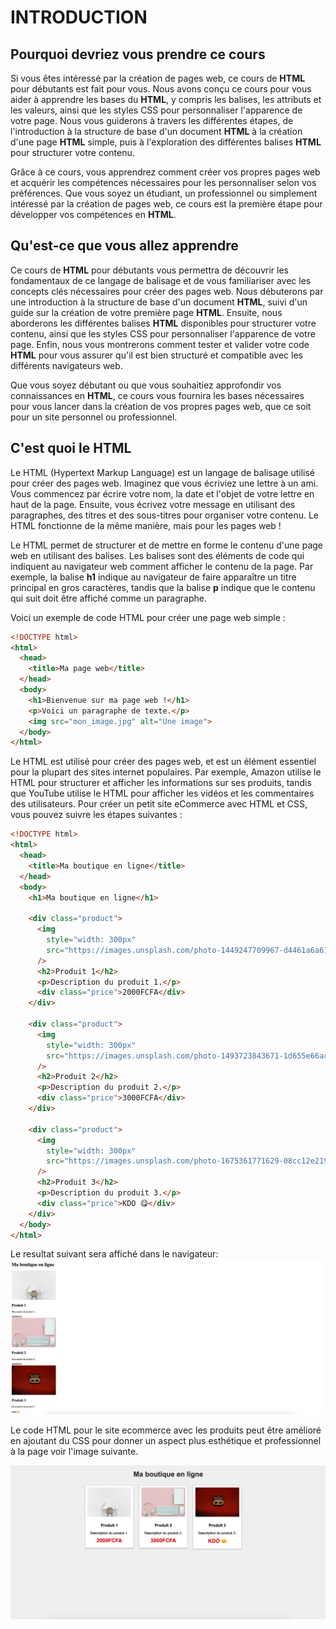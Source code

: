 # INTRODUCTION

## Pourquoi devriez vous prendre ce cours

Si vous êtes intéressé par la création de pages web, ce cours de **HTML** pour débutants est fait pour vous. Nous avons conçu ce cours pour vous aider à apprendre les bases du **HTML**, y compris les balises, les attributs et les valeurs, ainsi que les styles CSS pour personnaliser l'apparence de votre page. Nous vous guiderons à travers les différentes étapes, de l'introduction à la structure de base d'un document **HTML** à la création d'une page **HTML** simple, puis à l'exploration des différentes balises **HTML** pour structurer votre contenu.

Grâce à ce cours, vous apprendrez comment créer vos propres pages web et acquérir les compétences nécessaires pour les personnaliser selon vos préférences. Que vous soyez un étudiant, un professionnel ou simplement intéressé par la création de pages web, ce cours est la première étape pour développer vos compétences en **HTML**.

## Qu'est-ce que vous allez apprendre

Ce cours de **HTML** pour débutants vous permettra de découvrir les fondamentaux de ce langage de balisage et de vous familiariser avec les concepts clés nécessaires pour créer des pages web. Nous débuterons par une introduction à la structure de base d'un document **HTML**, suivi d'un guide sur la création de votre première page **HTML**. Ensuite, nous aborderons les différentes balises **HTML** disponibles pour structurer votre contenu, ainsi que les styles CSS pour personnaliser l'apparence de votre page. Enfin, nous vous montrerons comment tester et valider votre code **HTML** pour vous assurer qu'il est bien structuré et compatible avec les différents navigateurs web.

Que vous soyez débutant ou que vous souhaitiez approfondir vos connaissances en **HTML**, ce cours vous fournira les bases nécessaires pour vous lancer dans la création de vos propres pages web, que ce soit pour un site personnel ou professionnel.

## C'est quoi le HTML

Le HTML (Hypertext Markup Language) est un langage de balisage utilisé pour créer des pages web. Imaginez que vous écriviez une lettre à un ami. Vous commencez par écrire votre nom, la date et l'objet de votre lettre en haut de la page. Ensuite, vous écrivez votre message en utilisant des paragraphes, des titres et des sous-titres pour organiser votre contenu. Le HTML fonctionne de la même manière, mais pour les pages web !

Le HTML permet de structurer et de mettre en forme le contenu d'une page web en utilisant des balises. Les balises sont des éléments de code qui indiquent au navigateur web comment afficher le contenu de la page. Par exemple, la balise **h1** indique au navigateur de faire apparaître un titre principal en gros caractères, tandis que la balise **p** indique que le contenu qui suit doit être affiché comme un paragraphe.

Voici un exemple de code HTML pour créer une page web simple :

```HTML
<!DOCTYPE html>
<html>
  <head>
    <title>Ma page web</title>
  </head>
  <body>
    <h1>Bienvenue sur ma page web !</h1>
    <p>Voici un paragraphe de texte.</p>
    <img src="mon_image.jpg" alt="Une image">
  </body>
</html>
```

Le HTML est utilisé pour créer des pages web, et est un élément essentiel pour la plupart des sites internet populaires. Par exemple, Amazon utilise le HTML pour structurer et afficher les informations sur ses produits, tandis que YouTube utilise le HTML pour afficher les vidéos et les commentaires des utilisateurs.
Pour créer un petit site eCommerce avec HTML et CSS, vous pouvez suivre les étapes suivantes :

```HTML
<!DOCTYPE html>
<html>
  <head>
    <title>Ma boutique en ligne</title>
  </head>
  <body>
    <h1>Ma boutique en ligne</h1>

    <div class="product">
      <img
        style="width: 300px"
        src="https://images.unsplash.com/photo-1449247709967-d4461a6a6103?ixlib=rb-4.0.3&ixid=MnwxMjA3fDB8MHxwaG90by1wYWdlfHx8fGVufDB8fHx8&auto=format&fit=crop&w=1742&q=80"
      />
      <h2>Produit 1</h2>
      <p>Description du produit 1.</p>
      <div class="price">2000FCFA</div>
    </div>

    <div class="product">
      <img
        style="width: 300px"
        src="https://images.unsplash.com/photo-1493723843671-1d655e66ac1c?ixlib=rb-4.0.3&ixid=MnwxMjA3fDB8MHxwaG90by1wYWdlfHx8fGVufDB8fHx8&auto=format&fit=crop&w=1740&q=80"
      />
      <h2>Produit 2</h2>
      <p>Description du produit 2.</p>
      <div class="price">3000FCFA</div>
    </div>

    <div class="product">
      <img
        style="width: 300px"
        src="https://images.unsplash.com/photo-1675361771629-08cc12e21935?ixlib=rb-4.0.3&ixid=MnwxMjA3fDB8MHxwaG90by1wYWdlfHx8fGVufDB8fHx8&auto=format&fit=crop&w=1740&q=80"
      />
      <h2>Produit 3</h2>
      <p>Description du produit 3.</p>
      <div class="price">KDO 😋</div>
    </div>
  </body>
</html>

```

Le resultat suivant sera affiché dans le navigateur:
![0-resultat navigateur sans css](https://raw.githubusercontent.com/raucheacho/Cours-HTML/main/19-fichiers/0-resultat.png)

Le code HTML pour le site ecommerce avec les produits peut être amélioré en ajoutant du CSS pour donner un aspect plus esthétique et professionnel à la page voir l'image suivante.

![1-resultat navigateur avec css](https://raw.githubusercontent.com/raucheacho/Cours-HTML/main/19-fichiers/1-resultat.png)
